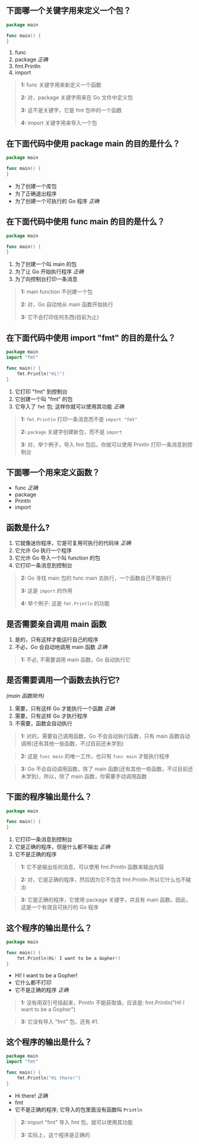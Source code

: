 ## 下面哪一个关键字用来定义一个包？

```go
package main

func main() {
}
```

1. func
2. package _正确_
3. fmt.Println
4. import

> **1:** func 关键字用来新定义一个函数
>
> **2:** 对，package 关键字用来在 Go 文件中定义包
>
> **3:** 这不是关键字，它是 fmt 包中的一个函数
>
> **4:** import 关键字用来导入一个包

## 在下面代码中使用 package main 的目的是什么？

```go
package main

func main() {
}
```

- 为了创建一个库包
- 为了正确退出程序
- 为了创建一个可执行的 Go 程序 _正确_

## 在下面代码中使用 func main 的目的是什么？

```go
package main

func main() {
}
```

1. 为了创建一个叫 main 的包
2. 为了让 Go 开始执行程序 _正确_
3. 为了向控制台打印一条消息

> **1:** main function 不创建一个包
>
> **2:** 对，Go 自动地从 main 函数开始执行
>
> **3:** 它不会打印任何东西(目前为止)

## 在下面代码中使用 import "fmt" 的目的是什么？

```go
package main
import "fmt"

func main() {
    fmt.Println("Hi!")
}
```

1. 它打印 "fmt" 到控制台
2. 它创建一个叫 "fmt" 的包
3. 它导入了 `fmt` 包; 这样你就可以使用其功能 _正确_

> **1:** `fmt.Println` 打印一条消息而不是 `import "fmt"`
>
> **2:** `package` 关键字创建新包，而不是 `import`
>
> **3:** 对，举个例子，导入 fmt 包后，你就可以使用 Println 打印一条消息到控制台

## 下面哪一个用来定义函数？

- func _正确_
- package
- Println
- import

## 函数是什么?

1. 它就像迷你程序，它是可复用可执行的代码块 _正确_
2. 它允许 Go 执行一个程序
3. 它允许 Go 导入一个叫 function 的包
4. 它打印一条消息到控制台

> **2:** Go 寻找 main 包的 func main 去执行，一个函数自己不能执行
>
> **3:** 这是 `import` 的作用
>
> **4:** 举个例子: 这是 `fmt.Println` 的功能

## 是否需要亲自调用 main 函数

1. 是的，只有这样才能运行自己的程序
2. 不必，Go 会自动地调用 main 函数 _正确_

> **1:** 不必, 不需要调用 main 函数，Go 自动执行它

## 是否需要调用一个函数去执行它?

_(main 函数除外)_

1. 需要，只有这样 Go 才能执行一个函数 _正确_
2. 需要，只有这样 Go 才执行程序
3. 不需要，函数会自动执行

> **1:** 对的，需要自己调用函数，Go 不会自动执行函数，只有 main 函数自动调用(还有其他一些函数，不过目前还未学到)

> **2:** 这是 `func main` 的唯一工作，也只有 `func main` 才能执行程序

> **3:** Go 不会自动调用函数，除了 main 函数(还有其他一些函数，不过目前还未学到)，所以，除了 main 函数，你需要手动调用函数

## 下面的程序输出是什么？

```go
package main

func main() {
}
```

1. 它打印一条消息到控制台
2. 它是正确的程序，但是什么都不输出 _正确_
3. 它不是正确的程序

> **1:** 它不是输出任何消息，可以使用 fmt.Println 函数来输出内容

> **2:** 对，它是正确的程序，然后因为它不包含 fmt.Println 所以它什么也不输出

> **3:** 它是正确的程序，它使用 package 关键字，并且有 main 函数。因此，这是一个有效且可执行的 Go 程序

## 这个程序的输出是什么？

```go
package main

func main() {
    fmt.Println(Hi! I want to be a Gopher!)
}
```

- Hi! I want to be a Gopher!
- 它什么都不打印
- 它不是正确的程序 _正确_

> **1:** 没有用双引号括起来，Println 不能获取值，应该是: fmt.Println("Hi! I want to be a Gopher")

> **3:** 它没有导入 "fmt" 包，还有 #1.

## 这个程序的输出是什么？

```go
package main
import "fmt"

func main() {
    fmt.Println("Hi there!")
}
```

- Hi there! _正确_
- fmt
- 它不是正确的程序; 它导入的包里面没有函数叫 `Println`

> **2:** import "fmt" 导入 fmt 包，就可以使用其功能
>
> **3:** 实际上，这个程序是正确的
